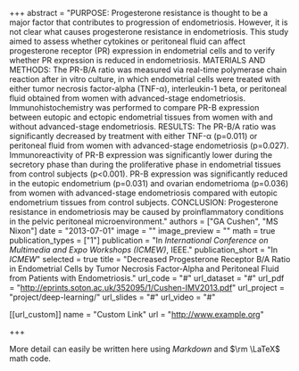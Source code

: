 +++
abstract = "PURPOSE: Progesterone resistance is thought to be a major factor that contributes to progression of endometriosis. However, it is not clear what causes progesterone resistance in endometriosis. This study aimed to assess whether cytokines or peritoneal fluid can affect progesterone receptor (PR) expression in endometrial cells and to verify whether PR expression is reduced in endometriosis. MATERIALS AND METHODS: The PR-B/A ratio was measured via real-time polymerase chain reaction after in vitro culture, in which endometrial cells were treated with either tumor necrosis factor-alpha (TNF-α), interleukin-1 beta, or peritoneal fluid obtained from women with advanced-stage endometriosis. Immunohistochemistry was performed to compare PR-B expression between eutopic and ectopic endometrial tissues from women with and without advanced-stage endometriosis. RESULTS: The PR-B/A ratio was significantly decreased by treatment with either TNF-α (p=0.011) or peritoneal fluid from women with advanced-stage endometriosis (p=0.027). Immunoreactivity of PR-B expression was significantly lower during the secretory phase than during the proliferative phase in endometrial tissues from control subjects (p<0.001). PR-B expression was significantly reduced in the eutopic endometrium (p=0.031) and ovarian endometrioma (p=0.036) from women with advanced-stage endometriosis compared with eutopic endometrium tissues from control subjects. CONCLUSION: Progesterone resistance in endometriosis may be caused by proinflammatory conditions in the pelvic peritoneal microenvironment."
authors = ["GA Cushen", "MS Nixon"]
date = "2013-07-01"
image = ""
image_preview = ""
math = true
publication_types = ["1"]
publication = "In *International Conference on Multimedia and Expo Workshops (ICMEW)*, IEEE."
publication_short = "In *ICMEW*"
selected = true
title = "Decreased Progesterone Receptor B/A Ratio in Endometrial Cells by Tumor Necrosis Factor-Alpha and Peritoneal Fluid from Patients with Endometriosis."
url_code = "#"
url_dataset = "#"
url_pdf = "http://eprints.soton.ac.uk/352095/1/Cushen-IMV2013.pdf"
url_project = "project/deep-learning/"
url_slides = "#"
url_video = "#"

[[url_custom]]
name = "Custom Link"
url = "http://www.example.org"

+++

More detail can easily be written here using *Markdown* and $\rm \LaTeX$ math code.
